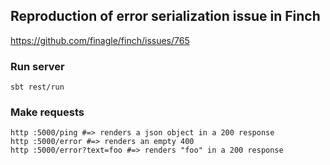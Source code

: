 ## Reproduction of error serialization issue in Finch

https://github.com/finagle/finch/issues/765

### Run server

    sbt rest/run

### Make requests

    http :5000/ping #=> renders a json object in a 200 response
    http :5000/error #=> renders an empty 400
    http :5000/error?text=foo #=> renders "foo" in a 200 response
